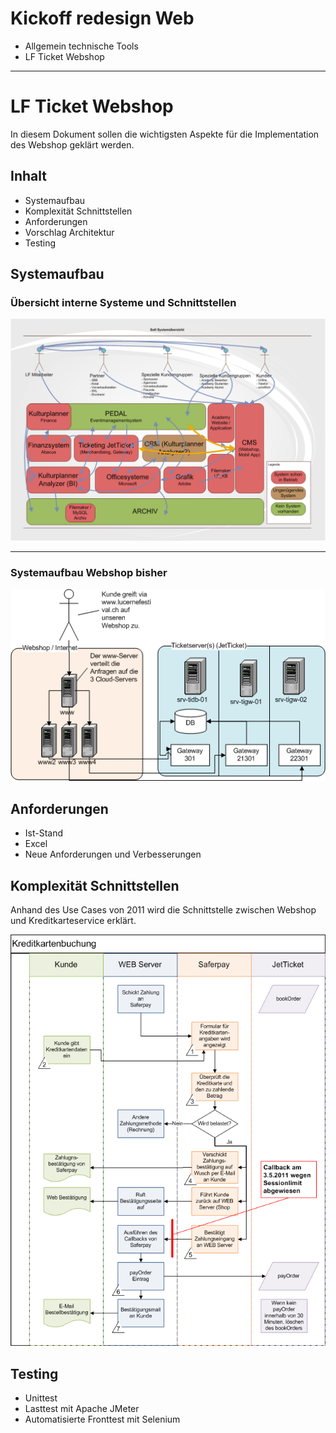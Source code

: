 <!-- Editor Stefan Hofstetter -->

# Kickoff redesign Web

- Allgemein technische Tools
- LF Ticket Webshop

-----

# LF Ticket Webshop

In diesem Dokument sollen die wichtigsten Aspekte für die Implementation des Webshop geklärt werden.



## Inhalt
- Systemaufbau
- Komplexität Schnittstellen
- Anforderungen
- Vorschlag Architektur
- Testing

## Systemaufbau
### Übersicht interne Systeme und Schnittstellen
![interne Systeme](interne_schnittstellen_systemuebersicht.png)

-----

### Systemaufbau Webshop bisher

![Systemaufbau bisher](systemaufbau_bisher.png)


## Anforderungen

- Ist-Stand
- Excel
- Neue Anforderungen und Verbesserungen

## Komplexität Schnittstellen
Anhand des Use Cases von 2011 wird die Schnittstelle zwischen Webshop und Kreditkarteservice erklärt.

![Systeme beim Ticketkauf](Systeme_beim_Ticketkauf_Online.png)

## Testing

- Unittest 
- Lasttest mit Apache JMeter
- Automatisierte Fronttest mit Selenium





